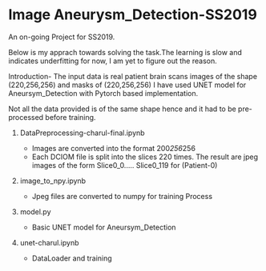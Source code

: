 # Image Aneurysm_Detection-SS2019

An on-going Project for SS2019.

Below is my apprach towards solving the task.The learning is slow and indicates underfitting for now, I am yet to figure out the reason.

Introduction-
The input data is real patient brain scans images of the shape (220,256,256) and masks of (220,256,256)
I have used UNET model for Aneursym_Detection with Pytorch based implementation.

Not all the data provided is of the same shape hence and it had to be pre-processed before training.
1. DataPreprocessing-charul-final.ipynb 
   - Images are converted into the format 200*256*256
   - Each DCIOM file is split into the slices 220 times. The result are jpeg images of the form 
        Slice0_0..... Slice0_119 for (Patient-0)

1. image_to_npy.ipynb
   - Jpeg files are converted to numpy for training Process
 
1. model.py
   - Basic UNET model for Aneursym_Detection

1. unet-charul.ipynb
   - DataLoader and training
  


 
